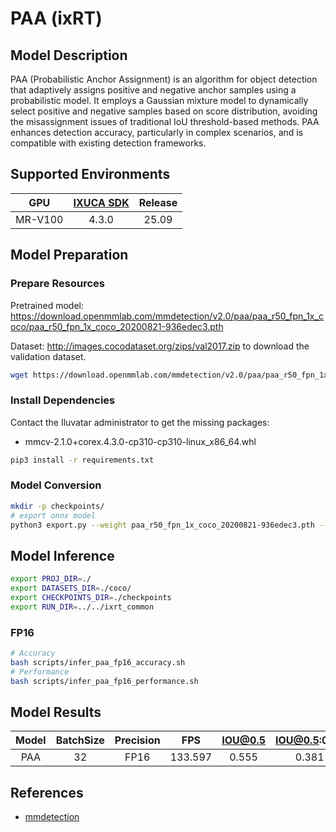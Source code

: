 # PAA (ixRT)

## Model Description

PAA (Probabilistic Anchor Assignment) is an algorithm for object detection that adaptively assigns positive and negative anchor samples using a probabilistic model. It employs a Gaussian mixture model to dynamically select positive and negative samples based on score distribution, avoiding the misassignment issues of traditional IoU threshold-based methods. PAA enhances detection accuracy, particularly in complex scenarios, and is compatible with existing detection frameworks.

## Supported Environments

| GPU    | [IXUCA SDK](https://gitee.com/deep-spark/deepspark#%E5%A4%A9%E6%95%B0%E6%99%BA%E7%AE%97%E8%BD%AF%E4%BB%B6%E6%A0%88-ixuca) | Release |
| :----: | :----: | :----: |
| MR-V100 | 4.3.0     |  25.09  |

## Model Preparation

### Prepare Resources

Pretrained model: <https://download.openmmlab.com/mmdetection/v2.0/paa/paa_r50_fpn_1x_coco/paa_r50_fpn_1x_coco_20200821-936edec3.pth>

Dataset: <http://images.cocodataset.org/zips/val2017.zip> to download the validation dataset.

```bash
wget https://download.openmmlab.com/mmdetection/v2.0/paa/paa_r50_fpn_1x_coco/paa_r50_fpn_1x_coco_20200821-936edec3.pth
```

### Install Dependencies

Contact the Iluvatar administrator to get the missing packages:
- mmcv-2.1.0+corex.4.3.0-cp310-cp310-linux_x86_64.whl

```bash
pip3 install -r requirements.txt
```

### Model Conversion

```bash
mkdir -p checkpoints/
# export onnx model
python3 export.py --weight paa_r50_fpn_1x_coco_20200821-936edec3.pth --cfg ../../ixrt_common/paa_r50_fpn_1x_coco.py --output checkpoints/paa.onnx
```

## Model Inference

```bash
export PROJ_DIR=./
export DATASETS_DIR=./coco/
export CHECKPOINTS_DIR=./checkpoints
export RUN_DIR=../../ixrt_common
```

### FP16

```bash
# Accuracy
bash scripts/infer_paa_fp16_accuracy.sh
# Performance
bash scripts/infer_paa_fp16_performance.sh
```

## Model Results

| Model | BatchSize | Precision | FPS    | IOU@0.5 | IOU@0.5:0.95 |
| :----: | :----: | :----: | :----: | :----: | :----: |
| PAA  | 32        | FP16      | 133.597 | 0.555   | 0.381        |

## References

- [mmdetection](https://github.com/open-mmlab/mmdetection.git)
